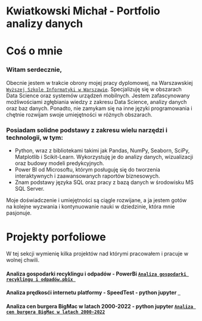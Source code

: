 # Kwiatkowski Michał - Portfolio analizy danych  

# Coś o mnie 
### Witam serdecznie,

Obecnie jestem w trakcie obrony mojej pracy dyplomowej, na Warszawskiej [`Wyższej Szkole Informatyki w Warszawie`](https://wwsi.edu.pl/). Specjalizuję się w obszarach Data Science oraz systemów urządzeń mobilnych.
Jestem zafascynowany możliwościami zgłębiania wiedzy z zakresu Data Science, analizy danych oraz baz danych. Ponadto, nie zamykam się na inne języki programowania i chętnie rozwijam swoje umiejętności w różnych obszarach.

### Posiadam solidne podstawy z zakresu wielu narzędzi i technologii, w tym:
* Python, wraz z bibliotekami takimi jak Pandas, NumPy, Seaborn, SciPy, Matplotlib i Scikit-Learn. Wykorzystuję je do analizy danych, wizualizacji oraz budowy modeli predykcyjnych.
* Power BI od Microsoftu, którym posługuję się do tworzenia interaktywnych i zaawansowanych raportów biznesowych.
* Znam podstawy języka SQL oraz pracy z bazą danych w środowisku MS SQL Server.

Moje doświadczenie i umiejętności są ciągle rozwijane, a ja jestem gotów na kolejne wyzwania i kontynuowanie nauki w dziedzinie, która mnie pasjonuje.

  
  
  
  
  
  
# Projekty porfoliowe
W tej sekcji wymienię kilka projektów nad którymi pracowałem i pracuje w wolnej chwili. 

#### Analiza gospodarki recyklingu i odpadów - PowerBi [ `Analiza gospodarki recyklingu i odpadów.pbix `](https://github.com/mickwi11/Portfolio/blob/main/Projekt_recykling_odpady_komunalne%20%E2%80%94%20kopia.pbix)

#### Analiza prędkosći internetu platformy - SpeedTest - python jupyter [` `]()

#### Analiza cen burgera BigMac w latach 2000-2022 - python jupyter [`Analiza cen burgera BigMac w latach 2000-2022`](https://github.com/mickwi11/PowerBi---projekt/blob/main/Analiza%20cen%20burgera%20BigMac%20w%20latach%202000-2022.ipynb)


